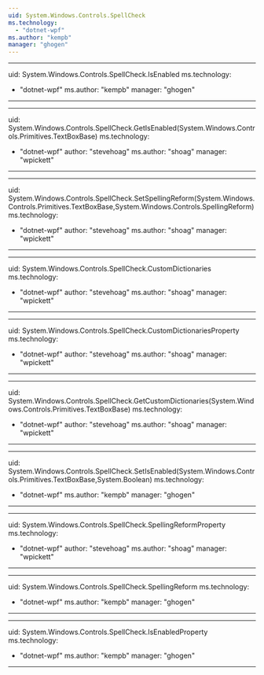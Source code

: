 ```yaml
---
uid: System.Windows.Controls.SpellCheck
ms.technology: 
  - "dotnet-wpf"
ms.author: "kempb"
manager: "ghogen"
---
```


---
uid: System.Windows.Controls.SpellCheck.IsEnabled
ms.technology: 
  - "dotnet-wpf"
ms.author: "kempb"
manager: "ghogen"
---

---
uid: System.Windows.Controls.SpellCheck.GetIsEnabled(System.Windows.Controls.Primitives.TextBoxBase)
ms.technology: 
  - "dotnet-wpf"
author: "stevehoag"
ms.author: "shoag"
manager: "wpickett"
---

---
uid: System.Windows.Controls.SpellCheck.SetSpellingReform(System.Windows.Controls.Primitives.TextBoxBase,System.Windows.Controls.SpellingReform)
ms.technology: 
  - "dotnet-wpf"
author: "stevehoag"
ms.author: "shoag"
manager: "wpickett"
---

---
uid: System.Windows.Controls.SpellCheck.CustomDictionaries
ms.technology: 
  - "dotnet-wpf"
author: "stevehoag"
ms.author: "shoag"
manager: "wpickett"
---

---
uid: System.Windows.Controls.SpellCheck.CustomDictionariesProperty
ms.technology: 
  - "dotnet-wpf"
author: "stevehoag"
ms.author: "shoag"
manager: "wpickett"
---

---
uid: System.Windows.Controls.SpellCheck.GetCustomDictionaries(System.Windows.Controls.Primitives.TextBoxBase)
ms.technology: 
  - "dotnet-wpf"
author: "stevehoag"
ms.author: "shoag"
manager: "wpickett"
---

---
uid: System.Windows.Controls.SpellCheck.SetIsEnabled(System.Windows.Controls.Primitives.TextBoxBase,System.Boolean)
ms.technology: 
  - "dotnet-wpf"
ms.author: "kempb"
manager: "ghogen"
---

---
uid: System.Windows.Controls.SpellCheck.SpellingReformProperty
ms.technology: 
  - "dotnet-wpf"
author: "stevehoag"
ms.author: "shoag"
manager: "wpickett"
---

---
uid: System.Windows.Controls.SpellCheck.SpellingReform
ms.technology: 
  - "dotnet-wpf"
ms.author: "kempb"
manager: "ghogen"
---

---
uid: System.Windows.Controls.SpellCheck.IsEnabledProperty
ms.technology: 
  - "dotnet-wpf"
ms.author: "kempb"
manager: "ghogen"
---
